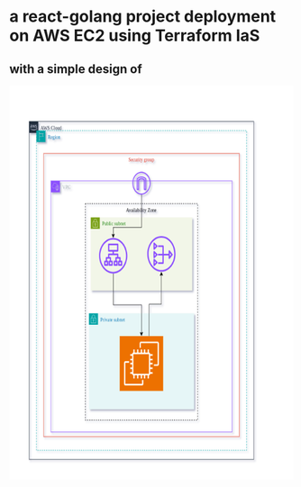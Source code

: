 # a react-golang project deployment on AWS EC2 using Terraform IaS
## with a simple design of
<p align="left">
  <img src="./design/top-view.png" width="700" height="700" title="design">
</p>

